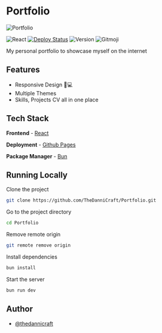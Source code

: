 # Portfolio

![Portfolio](https://cdn.thedannicraft.de/Portfolio.png)

![React](https://img.shields.io/badge/Built%20with-React-blue?style=for-the-badge)
[![Deploy Status](https://img.shields.io/github/actions/workflow/status/TheDanniCraft/Portfolio/nextjs.yml?style=for-the-badge)](https://github.com/TheDanniCraft/Portfolio)
![Version](https://img.shields.io/github/package-json/v/TheDanniCraft/Portfolio?style=for-the-badge)
![Gitmoji](https://img.shields.io/badge/gitmoji-%20😜%20😍-FFDD67.svg?style=for-the-badge)

My personal portfolio to showcase myself on the internet

## Features

- Responsive Design 📱💻
- Multiple Themes
- Skills, Projects CV all in one place

<!---
## Lighthouse Score

[![Lighthouse Score](https://raw.githubusercontent.com/TheDanniCraft/Portfolio/master/lighthouse_results/desktop/pagespeed.svg)](https://htmlpreview.github.io/?https://raw.githubusercontent.com/TheDanniCraft/Portfolio/master/lighthouse_results/desktop/thedannicraft_de.html)
-->

## Tech Stack

**Frontend** - [React](https://reactjs.org/)

**Deployment** - [Github Pages](https://pages.github.com/)

**Package Manager** - [Bun](https://bun.sh)

## Running Locally

Clone the project

```bash
git clone https://github.com/TheDanniCraft/Portfolio.git
```

Go to the project directory

```bash
cd Portfolio
```

Remove remote origin

```bash
git remote remove origin
```

Install dependencies

```bash
bun install
```

Start the server

```bash
bun run dev
```

## Author

- [@thedannicraft](https://github.com/thedannicraft)
